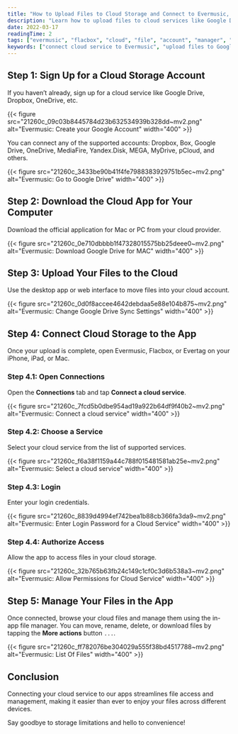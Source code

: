 ```yaml
---
title: "How to Upload Files to Cloud Storage and Connect to Evermusic, Flacbox, or Evertag"
description: "Learn how to upload files to cloud services like Google Drive, Dropbox, and OneDrive, and connect them to Evermusic, Flacbox, or Evertag for easy file access."
date: 2022-03-17
readingTime: 2
tags: ["evermusic", "flacbox", "cloud", "file", "account", "manager", "connect", "network", "service"]
keywords: ["connect cloud service to Evermusic", "upload files to Google Drive", "Flacbox cloud integration", "use OneDrive with Evermusic", "Evertag cloud file access", "connect Dropbox to iOS music player", "file manager for cloud services"]
---
```


## Step 1: Sign Up for a Cloud Storage Account

If you haven’t already, sign up for a cloud service like Google Drive, Dropbox, OneDrive, etc.

{{< figure src="21260c_09c03b8445784d23b632534939b328dd~mv2.png" alt="Evermusic: Create your Google Account" width="400" >}}

You can connect any of the supported accounts: Dropbox, Box, Google Drive, OneDrive, MediaFire, Yandex.Disk, MEGA, MyDrive, pCloud, and others.

{{< figure src="21260c_3433be90b41f4fe7988383929751b5ec~mv2.png" alt="Evermusic: Go to Google Drive" width="400" >}}

## Step 2: Download the Cloud App for Your Computer

Download the official application for Mac or PC from your cloud provider.

{{< figure src="21260c_0e710dbbbb1f47328015575bb25deee0~mv2.png" alt="Evermusic: Download Google Drive for MAC" width="400" >}}

## Step 3: Upload Your Files to the Cloud

Use the desktop app or web interface to move files into your cloud account.

{{< figure src="21260c_0d0f8accee4642debdaa5e88e104b875~mv2.png" alt="Evermusic: Change Google Drive Sync Settings" width="400" >}}

## Step 4: Connect Cloud Storage to the App

Once your upload is complete, open Evermusic, Flacbox, or Evertag on your iPhone, iPad, or Mac.

### Step 4.1: Open Connections

Open the **Connections** tab and tap **Connect a cloud service**.

{{< figure src="21260c_7fcd5b0dbe954ad19a922b64df9f40b2~mv2.png" alt="Evermusic: Connect a cloud service" width="400" >}}

### Step 4.2: Choose a Service

Select your cloud service from the list of supported services.

{{< figure src="21260c_f6a38f1159a44c788f015481581ab25e~mv2.png" alt="Evermusic: Select a cloud service" width="400" >}}

### Step 4.3: Login

Enter your login credentials.

{{< figure src="21260c_8839d4994ef742bea1b88cb366fa3da9~mv2.png" alt="Evermusic: Enter Login Password for a Cloud Service" width="400" >}}

### Step 4.4: Authorize Access

Allow the app to access files in your cloud storage.

{{< figure src="21260c_32b765b63fb24c149c1cf0c3d6b538a3~mv2.png" alt="Evermusic: Allow Permissions for Cloud Service" width="400" >}}

## Step 5: Manage Your Files in the App

Once connected, browse your cloud files and manage them using the in-app file manager. You can move, rename, delete, or download files by tapping the **More actions** button `...`.

{{< figure src="21260c_ff782076be304029a555f38bd4517788~mv2.png" alt="Evermusic: List Of Files" width="400" >}}

## Conclusion

Connecting your cloud service to our apps streamlines file access and management, making it easier than ever to enjoy your files across different devices.

Say goodbye to storage limitations and hello to convenience!